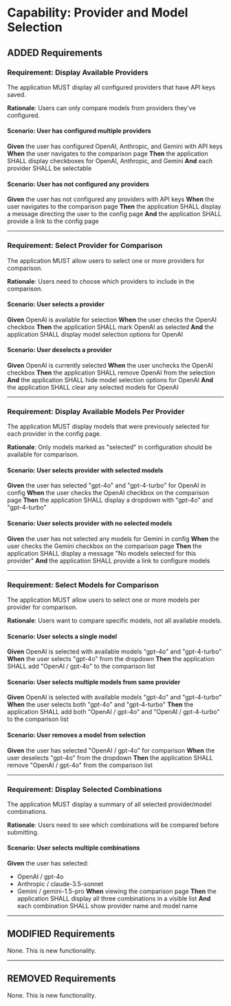 # Capability: Provider and Model Selection

## ADDED Requirements

### Requirement: Display Available Providers

The application MUST display all configured providers that have API keys saved.

**Rationale**: Users can only compare models from providers they've configured.

#### Scenario: User has configured multiple providers

**Given** the user has configured OpenAI, Anthropic, and Gemini with API keys
**When** the user navigates to the comparison page
**Then** the application SHALL display checkboxes for OpenAI, Anthropic, and Gemini
**And** each provider SHALL be selectable

#### Scenario: User has not configured any providers

**Given** the user has not configured any providers with API keys
**When** the user navigates to the comparison page
**Then** the application SHALL display a message directing the user to the config page
**And** the application SHALL provide a link to the config page

---

### Requirement: Select Provider for Comparison

The application MUST allow users to select one or more providers for comparison.

**Rationale**: Users need to choose which providers to include in the comparison.

#### Scenario: User selects a provider

**Given** OpenAI is available for selection
**When** the user checks the OpenAI checkbox
**Then** the application SHALL mark OpenAI as selected
**And** the application SHALL display model selection options for OpenAI

#### Scenario: User deselects a provider

**Given** OpenAI is currently selected
**When** the user unchecks the OpenAI checkbox
**Then** the application SHALL remove OpenAI from the selection
**And** the application SHALL hide model selection options for OpenAI
**And** the application SHALL clear any selected models for OpenAI

---

### Requirement: Display Available Models Per Provider

The application MUST display models that were previously selected for each provider in the config page.

**Rationale**: Only models marked as "selected" in configuration should be available for comparison.

#### Scenario: User selects provider with selected models

**Given** the user has selected "gpt-4o" and "gpt-4-turbo" for OpenAI in config
**When** the user checks the OpenAI checkbox on the comparison page
**Then** the application SHALL display a dropdown with "gpt-4o" and "gpt-4-turbo"

#### Scenario: User selects provider with no selected models

**Given** the user has not selected any models for Gemini in config
**When** the user checks the Gemini checkbox on the comparison page
**Then** the application SHALL display a message "No models selected for this provider"
**And** the application SHALL provide a link to configure models

---

### Requirement: Select Models for Comparison

The application MUST allow users to select one or more models per provider for comparison.

**Rationale**: Users want to compare specific models, not all available models.

#### Scenario: User selects a single model

**Given** OpenAI is selected with available models "gpt-4o" and "gpt-4-turbo"
**When** the user selects "gpt-4o" from the dropdown
**Then** the application SHALL add "OpenAI / gpt-4o" to the comparison list

#### Scenario: User selects multiple models from same provider

**Given** OpenAI is selected with available models "gpt-4o" and "gpt-4-turbo"
**When** the user selects both "gpt-4o" and "gpt-4-turbo"
**Then** the application SHALL add both "OpenAI / gpt-4o" and "OpenAI / gpt-4-turbo" to the comparison list

#### Scenario: User removes a model from selection

**Given** the user has selected "OpenAI / gpt-4o" for comparison
**When** the user deselects "gpt-4o" from the dropdown
**Then** the application SHALL remove "OpenAI / gpt-4o" from the comparison list

---

### Requirement: Display Selected Combinations

The application MUST display a summary of all selected provider/model combinations.

**Rationale**: Users need to see which combinations will be compared before submitting.

#### Scenario: User selects multiple combinations

**Given** the user has selected:
  - OpenAI / gpt-4o
  - Anthropic / claude-3.5-sonnet
  - Gemini / gemini-1.5-pro
**When** viewing the comparison page
**Then** the application SHALL display all three combinations in a visible list
**And** each combination SHALL show provider name and model name

---

## MODIFIED Requirements

None. This is new functionality.

---

## REMOVED Requirements

None. This is new functionality.
